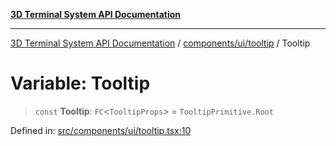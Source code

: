 [**3D Terminal System API Documentation**](../../../../README.md)

***

[3D Terminal System API Documentation](../../../../README.md) / [components/ui/tooltip](../README.md) / Tooltip

# Variable: Tooltip

> `const` **Tooltip**: `FC`\<`TooltipProps`\> = `TooltipPrimitive.Root`

Defined in: [src/components/ui/tooltip.tsx:10](https://github.com/Dicommunitas/ThreeJS_Terminal_3D/blob/3fbd351dd3271531d3a02300dce1fb3d97e4435b/src/components/ui/tooltip.tsx#L10)
